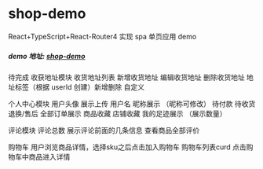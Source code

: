 # shop-demo

React+TypeScript+React-Router4 实现 spa 单页应用 demo

##### demo 地址: [shop-demo](http://47.98.137.213/shop-demo/)

待完成
收获地址模块
收货地址列表
新增收货地址
编辑收货地址
删除收货地址
地址标签（根据 userId 创建）新增删除 自定义

个人中心模块
用户头像 展示上传
用户名 昵称展示 （昵称可修改）
待付款 待收货 退换/售后 全部订单展示
商品收藏 店铺收藏 我的足迹展示 （展示数量）

评论模块
评论总数 展示评论前面的几条信息
查看商品全部评价


购物车
用户浏览商品详情，选择sku之后点击加入购物车
购物车列表curd
点击购物车中商品进入详情